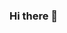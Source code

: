 ### Hi there 👋

<!--
**Shahid-Mohammed-Shaikbepari/Shahid-Mohammed-Shaikbepari** is a ✨ _special_ ✨ repository because its `README.md` (this file) appears on your GitHub profile.

Here are some ideas to get you started:

- 🔭 I’m currently working  ... Leetcode problems, System Design problems
- 🌱 I’m currently learning ... Data Structures and Algorithms, Soft/Communication skills
- 👯 I’m looking to collaborate on ... NA
- 🤔 I’m looking for help with ... finding a Software Engineer job
- 💬 Ask me about ... Tech interview prep, data structures and algorithms, networking stuff
- 📫 How to reach me: ... Linkedin
- ⚡ Fun fact: ... I love food but don't live for it
-->
